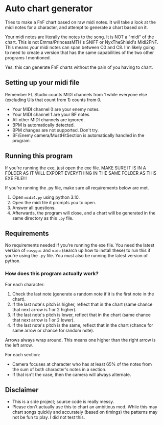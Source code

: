 # Auto chart generator
Tries to make a FnF chart based on raw midi notes.
It will take a look at the midi notes for a character,
and attempt to generate a chart based on it.

Your midi notes are literally the notes to the song.
It is NOT a "midi" of the chart. This is not Emma/PrincessMTH's SNIFF or NyxTheShield's Midi2FNF. This means your
midi notes can span between C0 and C8. I'm likely
going to need to create a version that has the same
capabilities of the two other programs I mentioned.

Yes, this can generate FnF charts without the pain
of you having to chart.

## Setting up your midi file
Remember FL Studio counts MIDI channels from 1 while everyone else (excluding UIs that count from 1) counts from 0.

* Your MIDI channel 0 are your enemy notes.
* Your MIDI channel 1 are your BF notes.
* All other MIDI channels are ignored.
* BPM is automatically detected.
* BPM changes are not supported. Don't try.
* BF/Enemy camera/MustHitSection is automatically handled in the program.

## Running this program
If you're running the exe, just open the exe file. MAKE SURE IT IS IN A FOLDER AS IT WILL EXPORT EVERYTHING IN THE SAME FOLDER AS THIS EXE FILE!!!

If you're running the .py file, make sure all requirements below are met.
1. Open ``midi4.py`` using python 3.10.
2. Open the midi file it prompts you to open.
3. Answer all questions.
4. Afterwards, the program will close, and a chart will be generated in the same directory as this ``.py`` file.

## Requirements
No requirements needed if you're running the exe file.
You need the latest version of ``easygui`` and ``mido`` (search up how to install these)
to run this if you're using the ``.py`` file. You must also be running the latest version of python.

### How does this program actually work?
For each character:
1. Check the last note (generate a random note if it is the first note in the chart).
2. If the last note's pitch is higher, reflect that in the chart (same chance that next arrow is 1 or 2 higher).
3. If the last note's pitch is lower, reflect that in the chart (same chance that next arrow is 1 or 2 lower).
4. If the last note's pitch is the same, reflect that in the chart (chance for same arrow or chance for random note).

Arrows always wrap around. This means one higher than the right arrow is the left arrow.

For each section:
* Camera focuses at character who has at least 65% of the notes from the sum of both character's notes in a section.
* If that isn't the case, then the camera will always alternate.

## Disclaimer
* This is a side project; source code is
really messy.
* Please don't actually use this to chart an
ambitious mod. While this may chart songs quickly and
accurately (based on timings) the patterns may not be
fun to play. I did not test this.
